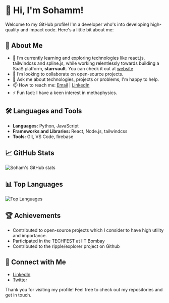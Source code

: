 # 👋 Hi, I'm Sohamm!

Welcome to my GitHub profile! I'm a developer who's into developing high-quality and impact code. Here's a little bit about me:

## 🚀 About Me

- 🌱 I’m currently learning and exploring technologies like <bold>react.js, tailwindcss and spline.js</bold>, while working relentlessly towards building a SaaS platform, <b>starrvault</b>. You can check it out at [website](https://starrvault.com)
- 👯 I’m looking to collaborate on open-source projects.
- 💬 Ask me about technologies, projects or problems, I'm happy to help.
- 📫 How to reach me: [Email](mailto:kabeerkhb2020@gmail.com) | [LinkedIn](https://www.linkedin.com/in/sohamm-kulkarni-1b418b292/)
- ⚡ Fun fact: I have a keen interest in methaphysics.

## 🛠️ Languages and Tools

- **Languages:** Python, JavaScript
- **Frameworks and Libraries:** React, Node.js, tailwindcss
- **Tools:** Git, VS Code, firebase

## 📈 GitHub Stats

![Soham's GitHub stats](https://github-readme-stats.vercel.app/api?username=sohammk08&show_icons=true&theme=radical)

## 📊 Top Languages

![Top Languages](https://github-readme-stats.vercel.app/api/top-langs/?username=sohammk08&layout=compact&theme=radical)

## 🏆 Achievements

- Contributed to open-source projects which I consider to have high utility and importance.
- Participated in the TECHFEST at IIT Bombay
- Contributed to the ripple/explorer project on Github

## 🔗 Connect with Me

- [LinkedIn](https://www.linkedin.com/in/sohamm-kulkarni-1b418b292/)
- [Twitter](https://x.com/skulkarni2517)

Thank you for visiting my profile! Feel free to check out my repositories and get in touch.
